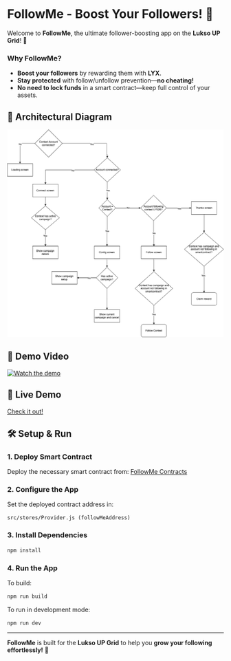 # FollowMe - Boost Your Followers! 🚀

Welcome to **FollowMe**, the ultimate follower-boosting app on the **Lukso UP Grid**! 🎉

### Why FollowMe?

- **Boost your followers** by rewarding them with **LYX**.
- **Stay protected** with follow/unfollow prevention—**no cheating!**
- **No need to lock funds** in a smart contract—keep full control of your assets.

## 📌 Architectural Diagram

![Architectural Diagram](https://github.com/LuksoFollowMe/followme-app/blob/main/docs/diagram.png)

## 🎥 Demo Video

[![Watch the demo](https://img.youtube.com/vi/9t6JPOifySY/0.jpg)](https://www.youtube.com/watch?v=9t6JPOifySY)

## 🚀 Live Demo

[Check it out!](https://profile.link/followme@B197)

## 🛠 Setup & Run

### 1. Deploy Smart Contract

Deploy the necessary smart contract from: [FollowMe Contracts](https://github.com/LuksoFollowMe/followme-contracts)

### 2. Configure the App

Set the deployed contract address in:

```
src/stores/Provider.js (followMeAddress)
```

### 3. Install Dependencies

```bash
npm install
```

### 4. Run the App

To build:

```bash
npm run build
```

To run in development mode:

```bash
npm run dev
```

---

**FollowMe** is built for the **Lukso UP Grid** to help you **grow your following effortlessly!** 🚀
